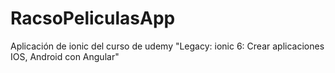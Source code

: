 # RacsoPeliculasApp
Aplicación de ionic del curso de udemy "Legacy: ionic 6: Crear aplicaciones IOS, Android con Angular"

